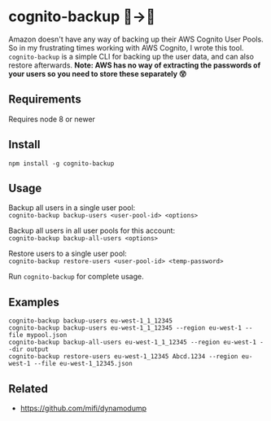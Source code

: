 # cognito-backup 👫→💾
Amazon doesn't have any way of backing up their AWS Cognito User Pools.
So in my frustrating times working with AWS Cognito, I wrote this tool. `cognito-backup` is a simple CLI for backing up the user data, and can also restore afterwards. <b>Note: AWS has no way of extracting the passwords of your users so you need to store these separately 😵</b>



## Requirements

Requires node 8 or newer

## Install
```
npm install -g cognito-backup
```

## Usage
Backup all users in a single user pool:  
`cognito-backup backup-users <user-pool-id> <options>`

Backup all users in all user pools for this account:  
`cognito-backup backup-all-users <options>`

Restore users to a single user pool:   
`cognito-backup restore-users <user-pool-id> <temp-password>`

Run `cognito-backup` for complete usage.

## Examples

`cognito-backup backup-users eu-west-1_1_12345`  
`cognito-backup backup-users eu-west-1_1_12345 --region eu-west-1 --file mypool.json`  
`cognito-backup backup-all-users eu-west-1_1_12345 --region eu-west-1 --dir output`  
`cognito-backup restore-users eu-west-1_12345 Abcd.1234 --region eu-west-1 --file eu-west-1_12345.json`

## Related

- https://github.com/mifi/dynamodump
